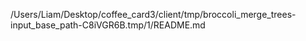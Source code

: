/Users/Liam/Desktop/coffee_card3/client/tmp/broccoli_merge_trees-input_base_path-C8iVGR6B.tmp/1/README.md